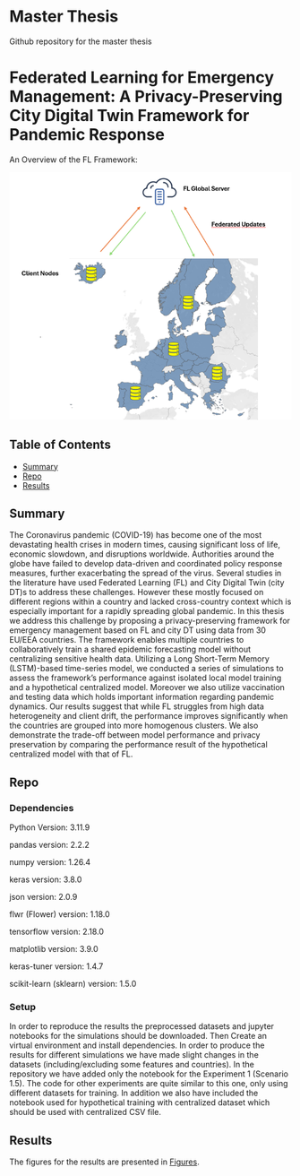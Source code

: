 # Master Thesis
Github repository for the master thesis

# Federated Learning for Emergency Management: A Privacy-Preserving City Digital Twin Framework for Pandemic Response

An Overview of the FL Framework:

![FL Framework](Figures/FL_arc.png)

## Table of Contents

- [Summary](#Summary)
- [Repo](#Repo)
- [Results](#Results)

## Summary

The Coronavirus pandemic (COVID-19) has become one of the most devastating health crises in modern times, causing significant loss of life, economic slowdown, and disruptions worldwide. Authorities around the globe have failed to develop data-driven and coordinated policy response measures, further exacerbating the spread of the virus. Several studies in the literature have used Federated Learning (FL) and City Digital Twin (city DT)s to address these challenges. However these mostly focused on different regions within a country and lacked cross-country context which is especially important for a rapidly spreading global pandemic. In this thesis we address this challenge by proposing a privacy-preserving framework for emergency management based on FL and city DT using data from 30 EU/EEA countries. The framework enables multiple countries to collaboratively train a shared epidemic forecasting model without centralizing sensitive health data. Utilizing a Long Short-Term Memory (LSTM)-based time-series model, we conducted a series of simulations to assess the framework’s performance against isolated local model training and a hypothetical centralized model. Moreover we also utilize vaccination and testing data which holds important information regarding pandemic dynamics. Our results suggest that while FL struggles from high data heterogeneity and client drift, the performance improves significantly when the countries are grouped into more homogenous clusters. We also demonstrate the trade-off between model performance and privacy preservation by comparing the performance result of the hypothetical centralized model with that of FL.

## Repo

### Dependencies

Python Version: 3.11.9

pandas version: 2.2.2

numpy version: 1.26.4

keras version: 3.8.0

json version: 2.0.9

flwr (Flower) version: 1.18.0

tensorflow version: 2.18.0

matplotlib version: 3.9.0

keras-tuner version: 1.4.7

scikit-learn (sklearn) version: 1.5.0


### Setup
In order to reproduce the results the preprocessed datasets and jupyter notebooks for the simulations should be downloaded. Then Create an virtual environment and install dependencies. In order to produce the results for different simulations we have made slight changes in the datasets (including/excluding some features and countries). In the repository we have added only the notebook for the Experiment 1 (Scenario 1.5). The code for other experiments are quite similar to this one, only using different datasets for training. In addition we also have included the notebook used for hypothetical training with centralized dataset which should be used with centralized CSV file.

## Results

The figures for the results are presented in [Figures](Figures).                



